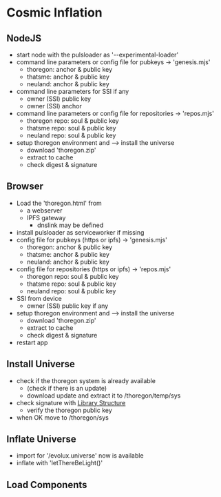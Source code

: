 Cosmic Inflation
================

## NodeJS

- start node with the pulsloader as '--experimental-loader'
- command line parameters or config file for pubkeys -> 'genesis.mjs'
  - thoregon: anchor & public key
  - thatsme: anchor & public key
  - neuland: anchor & public key
- command line parameters for SSI if any
  - owner (SSI) public key
  - owner (SSI) anchor
- command line parameters or config file for repositories -> 'repos.mjs'
  - thoregon repo: soul & public key
  - thatsme repo: soul & public key
  - neuland repo: soul & public key
- setup thoregon environment and --> install the universe
  - download 'thoregon.zip'
  - extract to cache
  - check digest & signature

## Browser

- Load the 'thoregon.html' from
  - a webserver
  - IPFS gateway
    - dnslink may be defined
- install pulsloader as serviceworker if missing
- config file for pubkeys (https or ipfs) -> 'genesis.mjs'
  - thoregon: anchor & public key
  - thatsme: anchor & public key
  - neuland: anchor & public key
- config file for repositories (https or ipfs) -> 'repos.mjs'
  - thoregon repo: soul & public key
  - thatsme repo: soul & public key
  - neuland repo: soul & public key
- SSI from device 
  - owner (SSI) public key if any
- setup thoregon environment and --> install the universe
  - download 'thoregon.zip'
  - extract to cache
  - check digest & signature
- restart app

## Install Universe
- check if the thoregon system is already available
  - (check if there is an update)
  - download update and extract it to /thoregon/temp/sys
- check signature with [Library Structure](./repositories.md#Library-(Archive)-Structure)
  - verify the thoregon public key
- when OK move to  /thoregon/sys

## Inflate Universe 

- import for '/evolux.universe' now is available
- inflate with 'letThereBeLight()'

## Load Components
